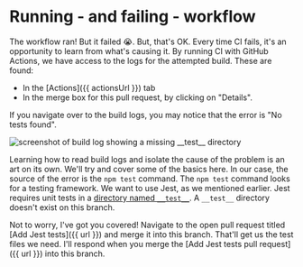 # Running - and failing - workflow

The workflow ran! But it failed :sob:. But, that's OK. Every time CI fails, it's an opportunity to learn from what's causing it. By running CI with GitHub Actions, we have access to the logs for the attempted build. These are found:
- In the [Actions]({{ actionsUrl }}) tab
- In the merge box for this pull request, by clicking on "Details".

If you navigate over to the build logs, you may notice that the error is "No tests found".

![screenshot of build log showing a missing `__test__` directory](https://user-images.githubusercontent.com/16547949/65921324-eeff4700-e3af-11e9-8625-3aacfe64d06b.png)

Learning how to read build logs and isolate the cause of the problem is an art on its own. We'll try and cover some of the basics here. In our case, the source of the error is the `npm test` command. The `npm test` command looks for a testing framework. We want to use Jest, as we mentioned earlier. Jest requires unit tests in a [directory named `__test__`](https://jestjs.io/docs/en/configuration#testmatch-array-string). A `__test__` directory doesn't exist on this branch.

Not to worry, I've got you covered! Navigate to the open pull request titled [Add Jest tests]({{ url }}) and merge it into this branch. That'll get us the test files we need. I'll respond when you merge the [Add Jest tests pull request]({{ url }}) into this branch.
